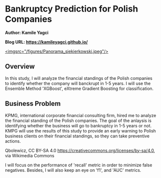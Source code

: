 # Bankruptcy Prediction for Polish Companies

**Author: Kamile Yagci**

**Blog URL: https://kamileyagci.github.io/**


<a href="//<https://creativecommons.org/licenses/by-sa/4.0>" title="Panorama Warszawy z mostu Siekierkowskiego, 2020" author="Qbolewicz"><imgsrc="/figures/Panorama_siekierkowski.jpeg"/></a>

## Overview

In this study, I will analyze the financial standings of the Polish companies to identify whether the company will banckrupt in 1-5 years. I will use the Ensemble Method 'XGBoost', eXtreme Gradient Boosting for classification. 


## Business Problem

KPMG, international corporate financial consulting firm, hired me to analyze the financial standing of the Polish companies. The goal of the anlaysis is identifying whether the business will go to bankruptcy in 1-5 years or not. KMPG will use the results of this study to provide an early warning to Polish business clients on their financial standings, so they can take preventive actions.


Qbolewicz, CC BY-SA 4.0 <https://creativecommons.org/licenses/by-sa/4.0>, via Wikimedia Commons

I will focus on the performance of 'recall' metric in order to minimize false negatives. Besides, I will also keep an eye on 'f1', and 'AUC' metrics.